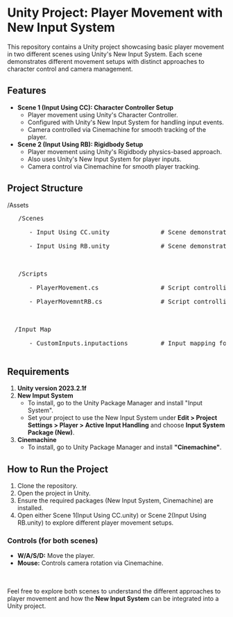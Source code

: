 # Unity Project: Player Movement with New Input System

This repository contains a Unity project showcasing basic player movement in two different scenes using Unity's New Input System. Each scene demonstrates different movement setups with distinct approaches to character control and camera management.

<h2>Features</h2>
<ul>
  <li>
    <b>Scene 1 (Input Using CC): Character Controller Setup</b>
    <ul>
      <li>Player movement using Unity's Character Controller.</li>
      <li>Configured with Unity's New Input System for handling input events.</li>
      <li>Camera controlled via Cinemachine for smooth tracking of the player.</li>
    </ul>
  </li>
  <li>
    <b>Scene 2 (Input Using RB): Rigidbody Setup</b>
    <ul>
      <li>Player movement using Unity's Rigidbody physics-based approach.</li>
      <li>Also uses Unity's New Input System for player inputs.</li>
      <li>Camera control via Cinemachine for smooth player tracking.</li>
    </ul>
  </li>
</ul>

<h2>Project Structure</h2>
/Assets<br>
<pre>
   /Scenes<br>
      - Input Using CC.unity              # Scene demonstrating player movement using Character Controller<br>
      - Input Using RB.unity              # Scene demonstrating player movement using Rigidbody<br>
<br>
   /Scripts<br>
      - PlayerMovement.cs                 # Script controlling player movement in Scene 1<br>
      - PlayerMovemntRB.cs                # Script controlling player movement in Scene 2<br>
<br>
  /Input Map<br>
      - CustomInputs.inputactions         # Input mapping for Unity's New Input System<br>
</pre>

<h2>Requirements</h2>
<ol>
  <li><b>Unity version 2023.2.1f</b></li>
  <li>
    <b>New Imput System</b>
    <ul>
      <li>To install, go to the Unity Package Manager and install "Input System".</li>
      <li>Set your project to use the New Input System under <b>Edit > Project Settings > Player > Active Input Handling</b> and choose <b>Input System Package (New)</b>.</li>
    </ul>
  </li>
  <li>
    <b>Cinemachine</b>
    <ul>
      <li>To install, go to Unity Package Manager and install <b>"Cinemachine"</b>.</li>
    </ul>
  </li>
</ol>

<h2>How to Run the Project</h2>
<ol>
  <li>Clone the repository.</li>
  <li>Open the project in Unity.</li>
  <li>Ensure the required packages (New Input System, Cinemachine) are installed.</li>
  <li>Open either Scene 1(Input Using CC.unity) or Scene 2(Input Using RB.unity) to explore different player movement setups.</li>
</ol>

<h3>Controls (for both scenes)</h3>
<ul>
  <li><b>W/A/S/D:</b> Move the player.</li>
  <li><b>Mouse:</b> Controls camera rotation via Cinemachine.</li>
</ul>
<br>
<br>
Feel free to explore both scenes to understand the different approaches to player movement and how the <b>New Input System</b> can be integrated into a Unity project.
